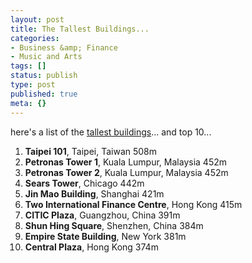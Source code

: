 ```yaml
---
layout: post
title: The Tallest Buildings...
categories:
- Business &amp; Finance
- Music and Arts
tags: []
status: publish
type: post
published: true
meta: {}
---
```

here's a list of the <a href="http://www.infoplease.com/ipa/A0001338.html">tallest buildings</a>... and top 10...
<ol>
	<li><strong>Taipei 101</strong>, Taipei, Taiwan 508m</li>
	<li><strong>Petronas Tower 1</strong>, Kuala Lumpur, Malaysia 452m</li>
	<li><strong>Petronas Tower 2</strong>, Kuala Lumpur, Malaysia 452m</li>
	<li><strong>Sears Tower</strong>, Chicago 442m</li>
	<li><strong>Jin Mao Building</strong>, Shanghai 421m</li>
	<li><strong>Two International Finance Centre</strong>, Hong Kong 415m</li>
	<li><strong>CITIC Plaza</strong>, Guangzhou, China 391m</li>
	<li><strong>Shun Hing Square</strong>, Shenzhen, China 384m</li>
	<li><strong>Empire State Building</strong>, New York 381m</li>
	<li><strong>Central Plaza</strong>, Hong Kong 374m</li>
</ol>
